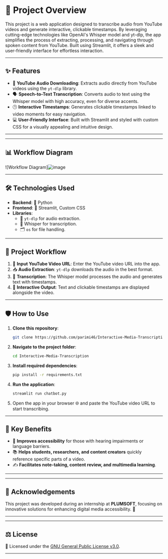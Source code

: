 # 🌟 Project Overview

This project is a web application designed to transcribe audio from YouTube videos and generate interactive, clickable timestamps. By leveraging cutting-edge technologies like OpenAI's Whisper model and yt-dlp, the app simplifies the process of extracting, processing, and navigating through spoken content from YouTube. Built using Streamlit, it offers a sleek and user-friendly interface for effortless interaction.

---

## ✨ Features

- 🎥 **YouTube Audio Downloading**: Extracts audio directly from YouTube videos using the `yt-dlp` library.
- 🗣️ **Speech-to-Text Transcription**: Converts audio to text using the Whisper model with high accuracy, even for diverse accents.
- 🕒 **Interactive Timestamps**: Generates clickable timestamps linked to video moments for easy navigation.
- 💻 **User-Friendly Interface**: Built with Streamlit and styled with custom CSS for a visually appealing and intuitive design.

---
---

## 📊 Workflow Diagram

![Workflow Diagram]![image](https://github.com/user-attachments/assets/8819c4e5-5ef5-4040-8312-82c9ca12582c)


---
## 🛠️ Technologies Used

- **Backend**: 🐍 Python
- **Frontend**: 🎨 Streamlit, Custom CSS
- **Libraries**:
  - 🔗 `yt-dlp` for audio extraction.
  - 🧠 Whisper for transcription.
  - 🗂️ `os` for file handling.

---

## 🚀 Project Workflow

1. 🔗 **Input YouTube Video URL**: Enter the YouTube video URL into the app.
2. 📥 **Audio Extraction**: `yt-dlp` downloads the audio in the best format.
3. 📝 **Transcription**: The Whisper model processes the audio and generates text with timestamps.
4. 🎯 **Interactive Output**: Text and clickable timestamps are displayed alongside the video.

---

## 🛡️ How to Use

1. **Clone this repository**:
   ```bash
   git clone https://github.com/parimi46/Interactive-Media-Transcription.git

2. **Navigate to the project folder**:
   ```bash
   cd Interactive-Media-Transcription
3. **Install required dependencies**:
   ```bash
   pip install -r requirements.txt
4. **Run the application**:
   ```bash
   streamlit run chatbot.py

5. Open the app in your browser 🌐 and paste the YouTube video URL to start transcribing.

---

## 🎯 Key Benefits

- 🦻 **Improves accessibility** for those with hearing impairments or language barriers.
- 📚 **Helps students, researchers, and content creators** quickly reference specific parts of a video.
- ✍️ **Facilitates note-taking, content review, and multimedia learning**.

---

---

## 🤝 Acknowledgements

This project was developed during an internship at **PLUMSOFT**, focusing on innovative solutions for enhancing digital media accessibility. 🎉

---

---

## ⚖️ License

📜 Licensed under the [GNU General Public License v3.0](LICENSE).

---

